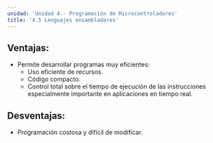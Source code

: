 ```yaml
---
unidad: 'Unidad 4.- Programación de Microcontroladores'
title: '4.5 Lenguajes ensambladores'
---
```


## Ventajas:
* Permite desarrollar programas muy eficientes:
    * Uso eficiente de recursos.
    * Código compacto.
    * Control total sobre el tiempo de ejecución de las instrucciones especialmente importante en aplicaciones en tiempo real.
## Desventajas:
* Programación costosa y difícil de modificar.